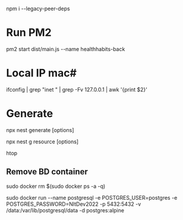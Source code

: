 npm i --legacy-peer-deps

# Run PM2 #

pm2 start dist/main.js --name healthhabits-back

# Local IP mac#

ifconfig | grep "inet " | grep -Fv 127.0.0.1 | awk '{print $2}'

# Generate #

npx nest generate <schematic> <name> [options] 

npx nest g resource <name> [options] 

htop

## Remove BD container ##

sudo docker rm $(sudo docker ps -a -q)

sudo docker run --name postgresql -e POSTGRES_USER=postgres -e POSTGRES_PASSWORD=NltDev2022 -p 5432:5432 -v /data:/var/lib/postgresql/data -d postgres:alpine